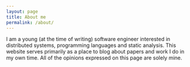 ```yaml
---
layout: page
title: About me
permalink: /about/
---
```

I am a young (at the time of writing) software engineer interested in distributed systems, programming languages and static analysis. 
This website serves primarily as a place to blog about papers and work I do in my own time. All of the opinions expressed on this page are solely mine. 